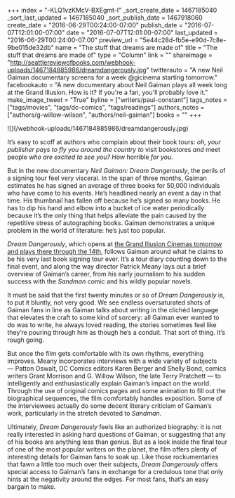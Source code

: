 +++
index = "-KLQ1vzKMcV-BXEgmt-I"
_sort_create_date = 1467185040
_sort_last_updated = 1467185040
_sort_publish_date = 1467918060
create_date = "2016-06-29T00:24:00-07:00"
publish_date = "2016-07-07T12:01:00-07:00"
date = "2016-07-07T12:01:00-07:00"
last_updated = "2016-06-29T00:24:00-07:00"
preview_url = "5e44c28d-fb5e-e90d-7c8e-9be015de32db"
name = "The stuff that dreams are made of"
title = "The stuff that dreams are made of"
type = "Column"
link = ""
shareimage = "http://seattlereviewofbooks.com/webhook-uploads/1467184885986/dreamdangerously.jpg"
twitterauto = "A new Neil Gaiman documentary screens for a week @gicinema starting tomorrow."
facebookauto = "A new documentary about Neil Gaiman plays all week long at the Grand Illusion. How is it? If you're a fan, you'll probably love it."
make_image_tweet = "True"
byline = ["writers/paul-constant"]
tags_notes = ["tags/movies", "tags/dc-comics", "tags/readings"]
authors_notes = ["authors/g-willow-wilson", "authors/neil-gaiman"]
books = ""
+++
<p class="image-left">![](/webhook-uploads/1467184885986/dreamdangerously.jpg)</p>

It’s easy to scoff at authors who complain about their book tours: *oh, your publisher pays to fly you around the country to* visit bookstores *and* meet people *who are excited to see you? How* horrible *for you*.

But in the new documentary *Neil Gaiman: Dream Dangerously*, the perils of a signing tour feel very visceral. In the span of three months, Gaiman estimates he has signed an average of three books for 50,000 individuals who have come to his events. He’s headlined nearly an event a day in that time. His thumbnail has fallen off because he’s signed so many books. He has to dip his hand and elbow into a bucket of ice water periodically because it’s the only thing that helps alleviate the pain caused by the repetitive stress of autographing books.  Gaiman demonstrates a unique problem in the world of literature: he’s just too popular.

*Dream Dangerously*, which opens at [the Grand Illusion Cinemas tomorrow and plays there through the 14th]( http://www.grandillusioncinema.org/),  follows Gaiman around what he claims to be his very last book signing tour ever. It’s a tour diary counting down to the final event, and along the way director Patrick Meany lays out a brief overview of Gaiman’s career, from his early journalism to his sudden success with the *Sandman* comic and his wildly popular novels.

It must be said that the first twenty minutes or so of *Dream Dangerously* is, to put it bluntly, not very good. We see endless oversaturated shots of Gaiman fans in line as Gaiman talks about writing in the clichéd language that elevates the craft to some kind of sorcery: all Gaiman ever wanted to do was to write, he always loved reading, the stories sometimes feel like they’re pouring through him as though he’s a conduit. That sort of thing. It’s rough going.

But once the film gets comfortable with its own rhythms, everything improves. Meany incorporates interviews with a wide variety of subjects — Patton Oswalt, DC Comics editors Karen Berger and Shelly Bond, comics writers Grant Morrison and G. Willow Wilson, the late Terry Pratchett — to intelligently and enthusiastically explain Gaiman’s impact on the world. Through the use of original comics pages and some animation to fill out the biographical sequences, the film comfortably handles exposition. Some of the interviewees actually do some decent literary criticism of Gaiman’s work, particularly in the stretch devoted to *Sandman*.

Ultimately, *Dream Dangerously* feels like an authorized biography: it is not really interested in asking hard questions of Gaiman, or suggesting that any of his books are anything less than genius. But as a look inside the final tour of one of the most popular writers on the planet, the film offers plenty of interesting details for Gaiman fans to soak up. Like those rockumentaries that fawn a little too much over their subjects, *Dream Dangerously* offers special access to Gaiman’s fans in exchange for a credulous tone that only hints at the negativity around the edges. For most fans, that’s an easy bargain to make.
